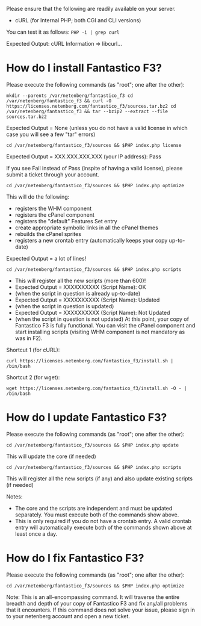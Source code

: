 Please ensure that the following are readily available on your server.

- cURL (for Internal PHP; both CGI and CLI versions)

You can test it as follows: `PHP -i | grep curl`

Expected Output: cURL Information => libcurl...

# How do I install Fantastico F3?

Please execute the following commands (as "root"; one after the other):

`mkdir --parents /var/netenberg/fantastico_f3
cd /var/netenberg/fantastico_f3 && curl -O https://licenses.netenberg.com/fantastico_f3/sources.tar.bz2
cd /var/netenberg/fantastico_f3 && tar --bzip2 --extract --file sources.tar.bz2`

Expected Output = None (unless you do not have a valid license in which case you will see a few "tar" errors)

`cd /var/netenberg/fantastico_f3/sources && $PHP index.php license`

Expected Output = XXX.XXX.XXX.XXX (your IP address): Pass

If you see Fail instead of Pass (inspite of having a valid license), please submit a ticket through your account.

`cd /var/netenberg/fantastico_f3/sources && $PHP index.php optimize`

This will do the following:
- registers the WHM component
- registers the cPanel component
- registers the "default" Features Set entry
- create appropriate symbolic links in all the cPanel themes
- rebuilds the cPanel sprites
- registers a new crontab entry (automatically keeps your copy up-to-date)

Expected Output = a lot of lines!

`cd /var/netenberg/fantastico_f3/sources && $PHP index.php scripts`
- This will register all the new scripts (more than 600)!
- Expected Output = XXXXXXXXXX (Script Name): OK
- (when the script in question is already up-to-date)
- Expected Output = XXXXXXXXXX (Script Name): Updated
- (when the script in question is updated)
- Expected Output = XXXXXXXXXX (Script Name): Not Updated
- (when the script in question is not updated)
At this point, your copy of Fantastico F3 is fully functional. You can visit the cPanel component and start installing scripts (visiting WHM component is not mandatory as was in F2).

Shortcut 1 (for cURL):

`curl https://licenses.netenberg.com/fantastico_f3/install.sh | /bin/bash`

Shortcut 2 (for wget):

`wget https://licenses.netenberg.com/fantastico_f3/install.sh -O - | /bin/bash`

# How do I update Fantastico F3?

Please execute the following commands (as "root"; one after the other):

`cd /var/netenberg/fantastico_f3/sources && $PHP index.php update`

This will update the core (if needed)

`cd /var/netenberg/fantastico_f3/sources && $PHP index.php scripts`

This will register all the new scripts (if any) and also update existing scripts (if needed)

Notes:
- The core and the scripts are independent and must be updated separately. You must execute both of the commands show above.
- This is only required if you do not have a crontab entry. A valid crontab entry will automatically execute both of the commands shown above at least once a day.

# How do I fix Fantastico F3?

Please execute the following commands (as "root"; one after the other):

`cd /var/netenberg/fantastico_f3/sources && $PHP index.php optimize`

Note: This is an all-encompassing command. It will traverse the entire breadth and depth of your copy of Fantastico F3 and fix any/all problems that it encounters. If this command does not solve your issue, please sign in to your netenberg account and open a new ticket.

